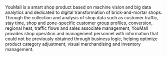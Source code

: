 YouMall is a smart shop product based on machine vision and big data analytics and dedicated to digital transformation of brick-and-mortar shops. Through the collection and analysis of shop data such as customer traffic, stay time, shop and zone-specific customer group profiles, conversion, regional heat, traffic flows and sales associate management, YouMall provides shop operation and management personnel with information that could not be previously obtained through business logic, helping optimize product category adjustment, visual merchandising and inventory management.

